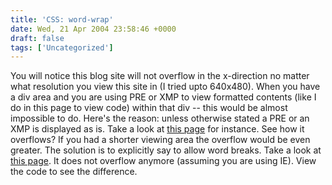 ```yaml
---
title: 'CSS: word-wrap'
date: Wed, 21 Apr 2004 23:58:46 +0000
draft: false
tags: ['Uncategorized']
---
```


You will notice this blog site will not overflow in the x-direction no matter what resolution you view this site in (I tried upto 640x480). When you have a div area and you are using PRE or XMP to view formatted contents (like I do in this page to view code) within that div -- this would be almost impossible to do. Here's the reason: unless otherwise stated a PRE or an XMP is displayed as is. Take a look at [this page](/sources/longpre.php) for instance. See how it overflows? If you had a shorter viewing area the overflow would be even greater. The solution is to explicitly say to allow word breaks. Take a look at [this page](/sources/longpre-fixed.php). It does not overflow anymore (assuming you are using IE). View the code to see the difference.